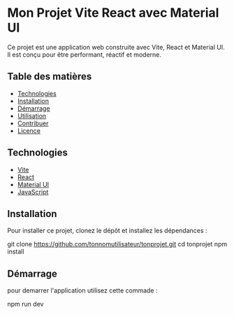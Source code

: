 # Mon Projet Vite React avec Material UI

Ce projet est une application web construite avec Vite, React et Material UI. Il est conçu pour être performant, réactif et moderne.

## Table des matières

- [Technologies](#technologies)
- [Installation](#installation)
- [Démarrage](#démarrage)
- [Utilisation](#utilisation)
- [Contribuer](#contribuer)
- [Licence](#licence)

## Technologies

- [Vite](https://vitejs.dev/)
- [React](https://reactjs.org/)
- [Material UI](https://mui.com/)
- [JavaScript](https://www.javascript.com/)

## Installation

Pour installer ce projet, clonez le dépôt et installez les dépendances :


git clone https://github.com/tonnomutilisateur/tonprojet.git
cd tonprojet
npm install


## Démarrage

pour demarrer l'application utilisez cette commade : 

npm run dev



